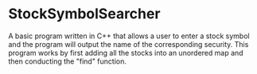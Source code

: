 # StockSymbolSearcher
A basic program written in C++ that allows a user to enter a stock symbol and the program will output the name of the corresponding security. This program works by first adding all the stocks into an unordered map and then conducting the "find" function.
